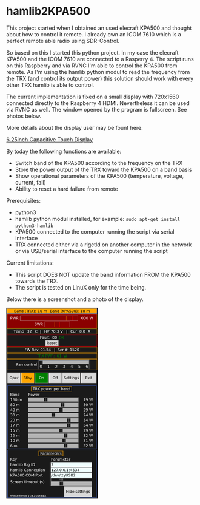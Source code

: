 # hamlib2KPA500

This project started when I obtained an used elecraft KPA500 and thought about how to control it remote. I already own an ICOM 7610 
which is a perfect remote able radio using SDR-Control.

So based on this I started this python project. In my case the elecraft KPA500 and the ICOM 7610 are connected to a Rasperry 4. The script
runs on this Raspberry and via RVNC I'm able to control the KPA500 from remote. As I'm using the hamlib python modul to read the 
frequency from the TRX (and control its output power) this solution should work with every other TRX hamlib is able to control.

The current implementation is fixed on a small display with 720x1560 connected directly to the Raspberry 4 HDMI. Nevertheless it can
be used via RVNC as well. The window opened by the program is fullscreen. See photos below.

More details about the display user may be fount here:

[6.25inch Capacitive Touch Display](https://www.waveshare.com/product/raspberry-pi/displays/lcd-oled/6.25inch-720x1560-lcd.htm)

By today the following functions are available:
- Switch band of the KPA500 according to the frequency on the TRX
- Store the power output of the TRX toward the KPA500 on a band basis
- Show operational parameters of the KPA500 (temperature, voltage, current, fail)
- Ability to reset a hard failure from remote

Prerequisites:
- python3
- hamlib python modul installed, for example:  ```sudo apt-get install python3-hamlib```
- KPA500 connected to the computer running the script via serial interface
- TRX connected either via a rigctld on another computer in the network or via USB/serial interface to the computer running the script

Current limitations:
- This script DOES NOT update the band information FROM the KPA500 towards the TRX.
- The script is tested on LinuX only for the time being.

Below there is a screenshot and a photo of the display.

![]()<img src=kpa500_remote.0.4.2.png height=503> 



